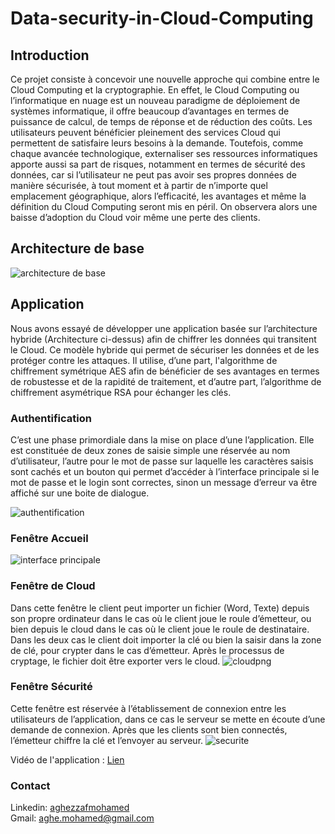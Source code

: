 # Data-security-in-Cloud-Computing
## Introduction
<p>Ce projet consiste à concevoir une nouvelle approche qui combine entre le Cloud
Computing et la cryptographie. En effet, le Cloud Computing ou l’informatique en nuage est un
nouveau paradigme de déploiement de systèmes informatique, il offre beaucoup d’avantages en
termes de puissance de calcul, de temps de réponse et de réduction des coûts. Les utilisateurs
peuvent bénéficier pleinement des services Cloud qui permettent de satisfaire leurs besoins à la
demande. Toutefois, comme chaque avancée technologique, externaliser ses ressources
informatiques apporte aussi sa part de risques, notamment en termes de sécurité des données, car
si l’utilisateur ne peut pas avoir ses propres données de manière sécurisée, à tout moment et à partir
de n’importe quel emplacement géographique, alors l’efficacité, les avantages et même la
définition du Cloud Computing seront mis en péril. On observera alors une baisse d’adoption du
Cloud voir même une perte des clients.</p>

## Architecture de base
![architecture de base](https://user-images.githubusercontent.com/46581188/52914053-b9439d00-32bb-11e9-91d5-327a92b3473a.PNG)

## Application
<P>Nous avons essayé de développer une application basée sur l’architecture hybride (Architecture ci-dessus) 
afin de chiffrer les données qui transitent le Cloud.
Ce modèle hybride qui permet de sécuriser les données et de les protéger contre les attaques. Il utilise,
d’une part, l'algorithme de chiffrement symétrique AES afin de bénéficier de ses avantages en termes de 
robustesse et de la rapidité de traitement, et d’autre part, l’algorithme de chiffrement asymétrique RSA 
pour échanger les clés.</p>

###	Authentification
C’est une phase primordiale dans la mise on place d’une l’application. Elle est constituée de deux zones
de saisie simple une réservée au nom d’utilisateur, l’autre pour le mot de passe sur laquelle les caractères
saisis sont cachés et un bouton qui permet d’accéder à l’interface principale si le mot de passe et le login
sont correctes, sinon un message d’erreur va être affiché sur une boite de dialogue.

![authentification](https://user-images.githubusercontent.com/46581188/52914232-d4171100-32bd-11e9-8516-11e35e5ce6b3.png)

### Fenêtre Accueil
![interface principale](https://user-images.githubusercontent.com/46581188/52914310-cada7400-32be-11e9-8f65-7c2c96009dbd.png)

### Fenêtre de Cloud 
Dans cette fenêtre le client peut importer un fichier (Word, Texte) depuis son propre ordinateur dans le cas où le client joue 
le roule d’émetteur, ou bien depuis le cloud dans le cas où le client joue le roule de destinataire. Dans les deux cas le client
doit importer la clé ou bien la saisir dans la zone de clé, pour crypter dans le cas d’émetteur. Après le processus de cryptage, 
le fichier doit être exporter vers le cloud.
![cloudpng](https://user-images.githubusercontent.com/46581188/52914412-ba76c900-32bf-11e9-9cdd-8206d20a30a5.png)

### Fenêtre Sécurité
Cette fenêtre est réservée à l’établissement de connexion entre les utilisateurs de l’application, dans ce cas le serveur se mette
en écoute d’une demande de connexion. Après que les clients sont bien connectés, l’émetteur chiffre la clé et l’envoyer au serveur.
![securite](https://user-images.githubusercontent.com/46581188/52914449-3cff8880-32c0-11e9-9d21-68fcb6545fe1.png)

Vidéo de l'application : <a href="https://www.linkedin.com/posts/mohamed-aghezzaf_cloudcomputing-cryptography-security-activity-6502994778983067648-v-BO">Lien<a/> <br>
### Contact
Linkedin: <a href="https://www.linkedin.com/in/mohamed-aghezzaf/">aghezzafmohamed<a/> <br>
Gmail: aghe.mohamed@gmail.com


